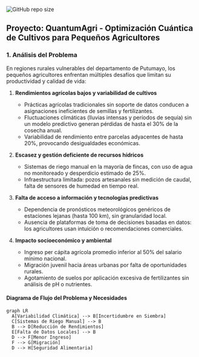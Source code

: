 <!-- Badges -->
![GitHub repo size](https://img.shields.io/github/repo-size/usuario/QuantumAgri)

## Proyecto: QuantumAgri - Optimización Cuántica de Cultivos para Pequeños Agricultores

### 1. Análisis del Problema
En regiones rurales vulnerables del departamento de Putumayo, los pequeños agricultores enfrentan múltiples desafíos que limitan su productividad y calidad de vida:

1. **Rendimientos agrícolas bajos y variabilidad de cultivos**  
   - Prácticas agrícolas tradicionales sin soporte de datos conducen a asignaciones ineficientes de semillas y fertilizantes.  
   - Fluctuaciones climáticas (lluvias intensas y períodos de sequía) sin un modelo predictivo generan pérdidas de hasta el 30% de la cosecha anual.  
   - Variabilidad de rendimiento entre parcelas adyacentes de hasta 20%, provocando desigualdades económicas.

2. **Escasez y gestión deficiente de recursos hídricos**  
   - Sistemas de riego manual en la mayoría de fincas, con uso de agua no monitoreado y desperdicio estimado de 25%.  
   - Infraestructura limitada: pozos artesanales sin medición de caudal, falta de sensores de humedad en tiempo real.

3. **Falta de acceso a información y tecnologías predictivas**  
   - Dependencia de pronósticos meteorológicos genéricos de estaciones lejanas (hasta 100 km), sin granularidad local.  
   - Ausencia de plataformas de toma de decisiones basadas en datos: los agricultores usan intuición o recomendaciones comerciales.

4. **Impacto socioeconómico y ambiental**  
   - Ingreso per cápita agrícola promedio inferior al 50% del salario mínimo nacional.  
   - Migración juvenil hacia áreas urbanas por falta de oportunidades rurales.  
   - Agotamiento de suelos por aplicación excesiva de fertilizantes sin análisis de pH o nutrientes.

#### Diagrama de Flujo del Problema y Necesidades
```mermaid
graph LR
  A[Variabilidad Climática] --> B[Incertidumbre en Siembra]
  C[Sistemas de Riego Manual] --> B
  B --> D[Reducción de Rendimientos]
  E[Falta de Datos Locales] --> B
  D --> F[Menor Ingreso]
  F --> G[Migración]
  D --> H[Seguridad Alimentaria]
